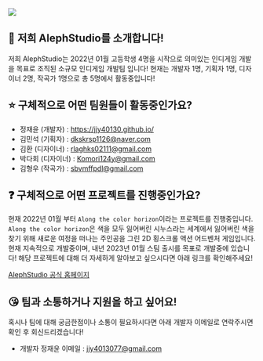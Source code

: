  <img src="https://img.shields.io/badge/Team-AlephStudio-orange">

## 🙋 저희 AlephStudio를 소개합니다!
저희 AlephStudio는 2022년 01월 고등학생 4명을 시작으로 의미있는 인디게임 개발을 목표로 조직된 소규모 인디게임 개발팀 입니다!
현재는 개발자 1명, 기획자 1명, 디자이너 2명, 작곡가 1명으로 총 5명에서 활동중입니다!

## ⭐️ 구체적으로 어떤 팀원들이 활동중인가요?
- 정재윤 (개발자) : https://jjy40130.github.io/
- 김민석 (기획자) : dkskrsp1126@naver.com
- 김환 (디자이너) : rlaghks02111@gmail.com
- 박다회 (디자이너) : Komori124y@gmail.com
- 김형우 (작곡가) : sbvmffpdl@gmail.com

## ❓ 구체적으로 어떤 프로젝트를 진행중인가요?
현재 2022년 01월 부터 `Along the color horizon`이라는 프로젝트를 진행중입니다.
`Along the color horizon`은 색을 모두 잃어버린 시누스라는 세계에서 잃어버린 색을 찾기 위해 새로운 여정을 떠나는 주인공을 그린 2D 횡스크롤 액션 어드벤처 게임입니다.
현재 지속적으로 개발중이며, 내년 2023년 01월 스팀 출시를 목표로 개발중에 있습니다! 해당 프로젝트에 대해 더 자세하게 알아보고 싶으시다면 아래 링크를 확인해주세요!

[AlephStudio 공식 홈페이지](https://alephstudio.kro.kr)

## 😘 팀과 소통하거나 지원을 하고 싶어요!
혹시나 팀에 대해 궁금한점이나 소통이 필요하시다면 아래 개발자 이메일로 연락주시면 확인 후 회신드리겠습니다!

- 개발자 정재윤 이메일 : jjy4013077@gmail.com
